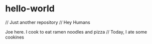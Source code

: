 # hello-world
//
Just another repository
//
Hey Humans

Joe here. I cook to eat ramen noodles and pizza
//
Today, I ate some cookines
